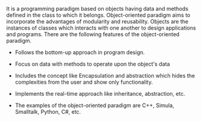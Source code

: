 It is a programming paradigm based on objects having data and methods
defined in the class to which it belongs. Object-oriented paradigm aims
to incorporate the advantages of modularity and reusability. Objects are
the instances of classes which interacts with one another to design
applications and programs. There are the following features of the
object-oriented paradigm.

-   Follows the bottom-up approach in program design.

-   Focus on data with methods to operate upon the object's data

-   Includes the concept like Encapsulation and abstraction which hides
the complexities from the user and show only functionality.

-   Implements the real-time approach like inheritance, abstraction,
etc.

-   The examples of the object-oriented paradigm are C++, Simula,
Smalltalk, Python, C#, etc.
